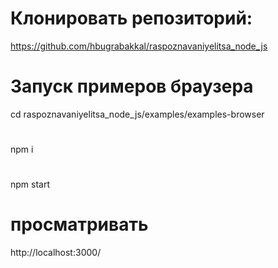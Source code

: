 # Клонировать репозиторий:
https://github.com/hbugrabakkal/raspoznavaniyelitsa_node_js

# Запуск примеров браузера
cd raspoznavaniyelitsa_node_js/examples/examples-browser


#
npm i
#
npm start
#
# просматривать
http://localhost:3000/
